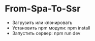 # From-Spa-To-Ssr
* Загрузить или клонировать
* Установить npm модули: npm install
* Запустить сервер:  npm run dev
